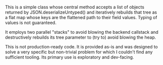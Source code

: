 This is a simple class whose central method accepts a list of objects returned by JSON.deserializeUntyped() and iteratively rebuilds that tree as a flat map whose keys are the flattened path to their field values. Typing of values is not guaranteed. 

It employs two parallel "stacks" to avoid blowing the backend callstack and destructively rebuilds its tree parameter to (try to) avoid blowing the heap. 

This is not production-ready code. It is provided as-is and was designed to solve a very specific but non-trivial problem for which I couldn't find any sufficient tooling. Its primary use is exploratory and dev-facing.
